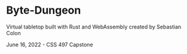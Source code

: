 # Byte-Dungeon
Virtual tabletop built with Rust and WebAssembly created by Sebastian Colon

June 16, 2022 - CSS 497 Capstone
